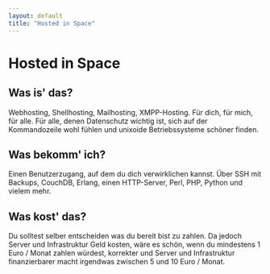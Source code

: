 ```yaml
---
layout: default
title: "Hosted in Space"
---
```

# Hosted in Space

## Was is' das?
Webhosting, Shellhosting, Mailhosting, XMPP-Hosting. Für dich, für mich, für alle.
Für alle, denen Datenschutz wichtig ist, sich auf der Kommandozeile wohl fühlen und unixoide Betriebssysteme schöner finden.

## Was bekomm' ich?
Einen Benutzerzugang, auf dem du dich verwirklichen kannst. Über SSH mit Backups, CouchDB, Erlang, einen HTTP-Server, Perl, PHP, Python und vielem mehr.

## Was kost' das?
Du solltest selber entscheiden was du bereit bist zu zahlen. Da jedoch Server und Infrastruktur Geld kosten, wäre es schön, wenn du mindestens
1 Euro / Monat zahlen würdest, korrekter und Server und Infrastruktur finanzierbarer macht irgendwas zwischen 5 und 10 Euro / Monat.
